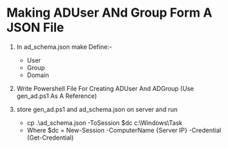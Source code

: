 # Making ADUser ANd Group Form A JSON File

1. In ad_schema.json make Define:-
    - User
    - Group
    - Domain

2. Write Powershell File For Creating ADUser And ADGroup
    (Use gen_ad.ps1 As A Reference)

3. store gen_ad.ps1 and ad_schema.json on server and run 
    - cp .\ad_schema.json -ToSession $dc c:\Windows\Task
    - Where $dc = New-Session -ComputerName {Server IP} -Credential (Get-Credential)
